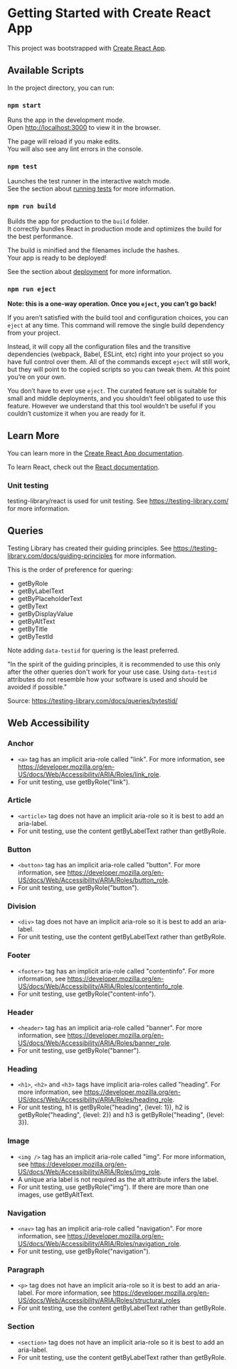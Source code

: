 # Getting Started with Create React App

This project was bootstrapped with [Create React App](https://github.com/facebook/create-react-app).

## Available Scripts

In the project directory, you can run:

### `npm start`

Runs the app in the development mode.\
Open [http://localhost:3000](http://localhost:3000) to view it in the browser.

The page will reload if you make edits.\
You will also see any lint errors in the console.

### `npm test`

Launches the test runner in the interactive watch mode.\
See the section about [running tests](https://facebook.github.io/create-react-app/docs/running-tests) for more information.

### `npm run build`

Builds the app for production to the `build` folder.\
It correctly bundles React in production mode and optimizes the build for the best performance.

The build is minified and the filenames include the hashes.\
Your app is ready to be deployed!

See the section about [deployment](https://facebook.github.io/create-react-app/docs/deployment) for more information.

### `npm run eject`

**Note: this is a one-way operation. Once you `eject`, you can’t go back!**

If you aren’t satisfied with the build tool and configuration choices, you can `eject` at any time. This command will remove the single build dependency from your project.

Instead, it will copy all the configuration files and the transitive dependencies (webpack, Babel, ESLint, etc) right into your project so you have full control over them. All of the commands except `eject` will still work, but they will point to the copied scripts so you can tweak them. At this point you’re on your own.

You don’t have to ever use `eject`. The curated feature set is suitable for small and middle deployments, and you shouldn’t feel obligated to use this feature. However we understand that this tool wouldn’t be useful if you couldn’t customize it when you are ready for it.

## Learn More

You can learn more in the [Create React App documentation](https://facebook.github.io/create-react-app/docs/getting-started).

To learn React, check out the [React documentation](https://reactjs.org/).

### Unit testing

testing-library/react is used for unit testing. See https://testing-library.com/ for more information.

## Queries

Testing Library has created their guiding principles. See https://testing-library.com/docs/guiding-principles for more information.

This is the order of preference for quering:

- getByRole
- getByLabelText
- getByPlaceholderText
- getByText
- getByDisplayValue
- getByAltText
- getByTitle
- getByTestId

Note adding `data-testid` for quering is the least preferred.

"In the spirit of the guiding principles, it is recommended to use this only after the other queries don't work for your use case. Using `data-testid` attributes do not resemble how your software is used and should be avoided if possible."

Source: https://testing-library.com/docs/queries/bytestid/

## Web Accessibility

### Anchor

- `<a>` tag has an implicit aria-role called "link". For more information, see https://developer.mozilla.org/en-US/docs/Web/Accessibility/ARIA/Roles/link_role.
- For unit testing, use getByRole("link").

### Article

- `<article>` tag does not have an implicit aria-role so it is best to add an aria-label.
- For unit testing, use the content getByLabelText rather than getByRole.

### Button

- `<button>` tag has an implicit aria-role called "button". For more information, see https://developer.mozilla.org/en-US/docs/Web/Accessibility/ARIA/Roles/button_role.
- For unit testing, use getByRole("button").

### Division

- `<div>` tag does not have an implicit aria-role so it is best to add an aria-label.
- For unit testing, use the content getByLabelText rather than getByRole.

### Footer

- `<footer>` tag has an implicit aria-role called "contentinfo". For more information, see https://developer.mozilla.org/en-US/docs/Web/Accessibility/ARIA/Roles/contentinfo_role.
- For unit testing, use getByRole("content-info").

### Header

- `<header>` tag has an implicit aria-role called "banner". For more information, see https://developer.mozilla.org/en-US/docs/Web/Accessibility/ARIA/Roles/banner_role.
- For unit testing, use getByRole("banner").

### Heading

- `<h1>`, `<h2>` and `<h3>` tags have implicit aria-roles called "heading". For more information, see https://developer.mozilla.org/en-US/docs/Web/Accessibility/ARIA/Roles/heading_role.
- For unit testing, h1 is getByRole("heading", {level: 1}), h2 is getByRole("heading", {level: 2}) and h3 is getByRole("heading", {level: 3}).

### Image

- `<img />` tag has an implicit aria-role called "img". For more information, see https://developer.mozilla.org/en-US/docs/Web/Accessibility/ARIA/Roles/img_role.
- A unique aria label is not required as the alt attribute infers the label.
- For unit testing, use getByRole("img"). If there are more than one images, use getByAltText.

### Navigation

- `<nav>` tag has an implicit aria-role called "navigation". For more information, see https://developer.mozilla.org/en-US/docs/Web/Accessibility/ARIA/Roles/navigation_role.
- For unit testing, use getByRole("navigation").

### Paragraph

- `<p>` tag does not have an implicit aria-role so it is best to add an aria-label. For more information, see https://developer.mozilla.org/en-US/docs/Web/Accessibility/ARIA/Roles/structural_roles
- For unit testing, use the content getByLabelText rather than getByRole.

### Section

- `<section>` tag does not have an implicit aria-role so it is best to add an aria-label.
- For unit testing, use the content getByLabelText rather than getByRole.
